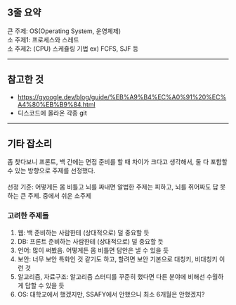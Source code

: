 ## 3줄 요약

큰 주제: OS(Operating System, 운영체제) <br>
소 주제1: 프로세스와 스레드<br>
소 주제2: (CPU) 스케쥴링 기법 ex) FCFS, SJF 등 <br>

---

## 참고한 것

- https://gyoogle.dev/blog/guide/%EB%A9%B4%EC%A0%91%20%EC%A4%80%EB%B9%84.html
- 디스코드에 올라온 각종 git

---

## 기타 잡소리

좀 찾다보니 프론트, 백 간에는 면접 준비를 할 때 차이가 크다고 생각해서, 둘 다 포함할 수 있는 방향으로 주제를 선정했다. <br><br>
선정 기준: 어떻게든 몸 비틀고 뇌를 짜내면 알법한 주제는 피하고, 뇌를 쥐어짜도 답 못하는 큰 주제. 중에서 쉬운 소주제

### 고려한 주제들

1. 웹: 백 준비하는 사람한테 (상대적으로) 덜 중요할 듯
2. DB: 프론트 준비하는 사람한테 (상대적으로) 덜 중요할 듯
3. 언어: 많이 써봤음. 어떻게든 몸 비틀면 답안은 낼 수 있을 듯
4. 보안: 너무 보안 특화인 것 같기도 하고, 할려면 보안 기본으로 대칭키, 비대칭키 이런 것
5. 알고리즘, 자료구조: 알고리즘 스터디를 꾸준히 했다면 다른 분야에 비해선 수월하게 답할 수 있을 듯
6. OS: 대학교에서 했겠지만, SSAFY에서 안했으니 최소 6개월은 안했겠지?
